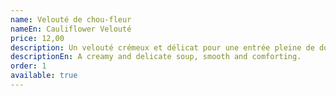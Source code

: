 ```yaml
---
name: Velouté de chou-fleur
nameEn: Cauliflower Velouté
price: 12,00
description: Un velouté crémeux et délicat pour une entrée pleine de douceur.
descriptionEn: A creamy and delicate soup, smooth and comforting.
order: 1
available: true
---
```

